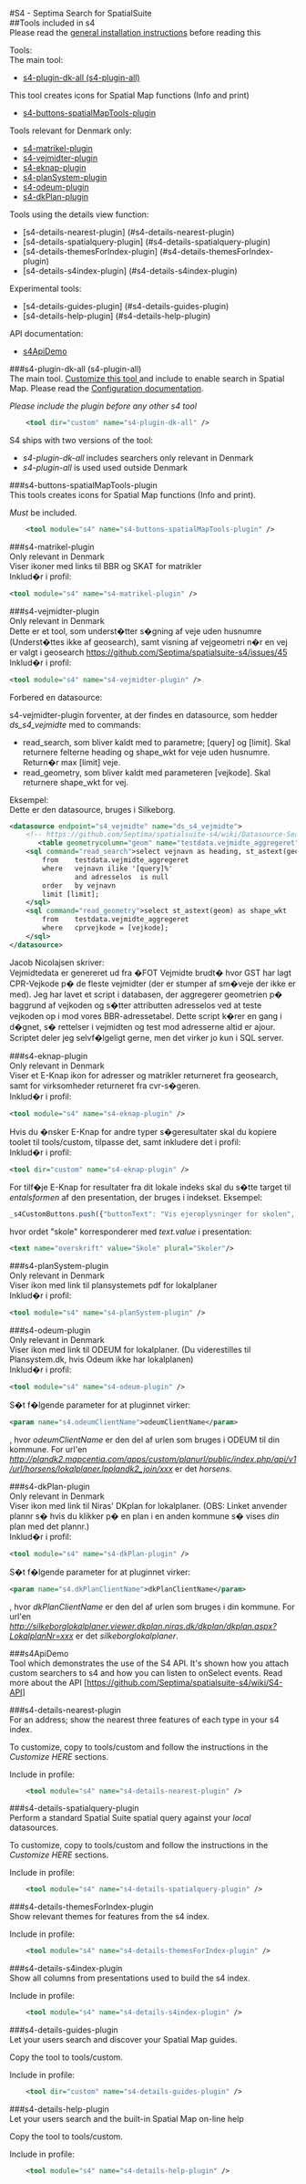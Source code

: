 #S4 - Septima Search for SpatialSuite  
##Tools included in s4  
Please read the [general installation instructions](../../../#installation) before reading this  
  
Tools:  
The main tool:    
* [s4-plugin-dk-all (s4-plugin-all)](#s4-plugin-dk-all)  
  
This tool creates icons for Spatial Map functions (Info and print)  
* [s4-buttons-spatialMapTools-plugin](#s4-buttons-spatialMapTools-plugin)  
  
Tools relevant for Denmark only:  
* [s4-matrikel-plugin](#s4-matrikel-plugin)  
* [s4-vejmidter-plugin](#s4-vejmidter-plugin)  
* [s4-eknap-plugin](#s4-eknap-plugin)  
* [s4-planSystem-plugin](#s4-planSystem-plugin)  
* [s4-odeum-plugin](#s4-odeum-plugin)  
* [s4-dkPlan-plugin](#s4-dkPlan-plugin)  
  
  
Tools using the details view function:  
* [s4-details-nearest-plugin] (#s4-details-nearest-plugin)  
* [s4-details-spatialquery-plugin] (#s4-details-spatialquery-plugin)  
* [s4-details-themesForIndex-plugin] (#s4-details-themesForIndex-plugin)
* [s4-details-s4index-plugin] (#s4-details-s4index-plugin)  
  
Experimental tools:  
* [s4-details-guides-plugin] (#s4-details-guides-plugin)  
* [s4-details-help-plugin] (#s4-details-help-plugin)  

API documentation:  
* [s4ApiDemo](#apidemo)  
    
###<a name="s4-plugin-dk-all"></a>s4-plugin-dk-all (s4-plugin-all)  
The main tool.
[Customize this tool ](../../../#include-tool-in-profiles) and include to enable search in Spatial Map. Please read the [Configuration documentation](../../../#s4customization).  
      
_Please include the plugin _before_ any other s4 tool_    
```xml
	<tool dir="custom" name="s4-plugin-dk-all" />
```  
  
S4 ships with two versions of the tool:  
* _s4-plugin-dk-all_ includes searchers only relevant in Denmark  
* _s4-plugin-all_ is used used outside Denmark  
  
###<a name="s4-buttons-spatialMapTools-plugin"></a>s4-buttons-spatialMapTools-plugin    
This tools creates icons for Spatial Map functions (Info and print).  
  
  _Must_ be included.    
```xml
	<tool module="s4" name="s4-buttons-spatialMapTools-plugin" />
```    
  
###<a name="s4-matrikel-plugin"></a>s4-matrikel-plugin  
Only relevant in Denmark  
Viser ikoner med links til BBR og SKAT for matrikler  
Inklud�r i profil:  
```xml
<tool module="s4" name="s4-matrikel-plugin" />
```  
  
###<a name="s4-vejmidter-plugin"></a>s4-vejmidter-plugin  
Only relevant in Denmark  
Dette er et tool, som underst�tter s�gning af veje uden husnumre (Underst�ttes ikke af geosearch), samt visning af vejgeometri n�r en vej er valgt i geosearch https://github.com/Septima/spatialsuite-s4/issues/45  
Inklud�r i profil:  
```xml
<tool module="s4" name="s4-vejmidter-plugin" />
```  

Forbered en datasource:  
  
s4-vejmidter-plugin forventer, at der findes en datasource, som hedder _ds_s4_vejmidte_ med to commands:  
* read_search, som bliver kaldt med to parametre; [query] og [limit]. Skal returnere felterne heading og shape_wkt for veje uden husnumre. Return�r max [limit] veje.  
* read_geometry, som bliver kaldt med parameteren [vejkode]. Skal returnere shape_wkt for vej.  
  
Eksempel:  
Dette er den datasource, bruges i Silkeborg.  
```xml
<datasource endpoint="s4_vejmidte" name="ds_s4_vejmidte">
	<!-- https://github.com/Septima/spatialsuite-s4/wiki/Datasource-Searcher -->
       <table geometrycolumn="geom" name="testdata.vejmidte_aggregeret" pkcolumn="gid"/>
	<sql command="read_search">select vejnavn as heading, st_astext(geom) as shape_wkt
		from	testdata.vejmidte_aggregeret
		where	vejnavn ilike '[query]%'
				and adresselos  is null
		order	by vejnavn
		limit [limit];
	</sql>
	<sql command="read_geometry">select	st_astext(geom) as shape_wkt
		from	testdata.vejmidte_aggregeret
		where	cprvejkode = [vejkode];
	</sql>
</datasource>       
```  
Jacob Nicolajsen skriver:  
Vejmidtedata er genereret ud fra �FOT Vejmidte brudt� hvor GST har lagt CPR-Vejkode p� de fleste vejmidter (der er stumper af sm�veje der ikke er med).
Jeg har lavet et script i databasen, der aggregerer geometrien p� baggrund af vejkoden og s�tter attributten adresselos ved at teste vejkoden op i mod vores BBR-adressetabel. Dette script k�rer en gang i d�gnet, s� rettelser i vejmidten og test mod adresserne altid er ajour.
Scriptet deler jeg selvf�lgeligt gerne, men det virker jo kun i SQL server.  

  
###<a name="s4-eknap-plugin"></a>s4-eknap-plugin  
Only relevant in Denmark  
Viser et E-Knap ikon for adresser og matrikler returneret fra geosearch, samt for virksomheder returneret fra cvr-s�geren.  
Inklud�r i profil:  
```xml
<tool module="s4" name="s4-eknap-plugin" />
```  
Hvis du �nsker E-Knap for andre typer s�geresultater skal du kopiere toolet til tools/custom, tilpasse det, samt inkludere det i profil:  
Inklud�r i profil:  
```xml
<tool dir="custom" name="s4-eknap-plugin" />
```  
For tilf�je E-Knap for resultater fra dit lokale indeks skal du s�tte target til _entalsformen_ af den presentation, der bruges i indekset. Eksempel:  
```javascript
_s4CustomButtons.push({"buttonText": "Vis ejeroplysninger for skolen", "buttonImage": _s4eKnapUri, "callBack": s4DoEKnap, "searcher": "indexsearcher", "target": "skole"});
```  
hvor ordet "skole" korresponderer med _text.value_ i presentation:  
```xml
<text name="overskrift" value="Skole" plural="Skoler"/>
```  

###<a name="s4-planSystem-plugin"></a>s4-planSystem-plugin  
Only relevant in Denmark  
Viser ikon med link til plansystemets pdf for lokalplaner  
Inklud�r i profil:  
```xml
<tool module="s4" name="s4-planSystem-plugin" />
```  
  
###<a name="s4-odeum-plugin"></a>s4-odeum-plugin  
Only relevant in Denmark  
Viser ikon med link til ODEUM for lokalplaner. (Du viderestilles til Plansystem.dk, hvis Odeum ikke har lokalplanen)  
Inklud�r i profil:  
```xml
<tool module="s4" name="s4-odeum-plugin" />
```  
S�t f�lgende parameter for at pluginnet virker:  
```xml
<param name="s4.odeumClientName">odeumClientName</param>
```  
, hvor _odeumClientName_ er den del af urlen som bruges i ODEUM til din kommune. For url'en _http://plandk2.mapcentia.com/apps/custom/planurl/public/index.php/api/v1/url/horsens/lokalplaner.lpplandk2_join/xxx_ er det _horsens_.  
  
###<a name="s4-dkPlan-plugin"></a>s4-dkPlan-plugin  
Only relevant in Denmark  
Viser ikon med link til Niras' DKplan for lokalplaner. (OBS: Linket anvender plannr s� hvis du klikker p� en plan i en anden kommune s� vises _din_ plan med det plannr.)  
Inklud�r i profil:  
```xml
<tool module="s4" name="s4-dkPlan-plugin" />
```  
S�t f�lgende parameter for at pluginnet virker:  
```xml
<param name="s4.dkPlanClientName">dkPlanClientName</param>
```  
, hvor _dkPlanClientName_ er den del af urlen som bruges i din kommune. For url'en _http://silkeborglokalplaner.viewer.dkplan.niras.dk/dkplan/dkplan.aspx?LokalplanNr=xxx_ er det _silkeborglokalplaner_.    
  
###<a name="apidemo"></a>s4ApiDemo  
Tool which demonstrates the use of the S4 API. It's shown how you attach custom searchers to s4 and how you can listen to onSelect events. Read more about the API [https://github.com/Septima/spatialsuite-s4/wiki/S4-API]  
  

###<a name="#s4-details-nearest-plugin"></a>s4-details-nearest-plugin    
For an address; show the nearest three features of each type in your s4 index.  
  
To customize, copy to tools/custom and follow the instructions in the _Customize HERE_ sections.

Include in profile:  
```xml
	<tool module="s4" name="s4-details-nearest-plugin" />
```    

###<a name="#s4-details-spatialquery-plugin"></a>s4-details-spatialquery-plugin      
Perform a standard Spatial Suite spatial query against your _local_ datasources.  
  
To customize, copy to tools/custom and follow the instructions in the _Customize HERE_ sections.

Include in profile:  
```xml
	<tool module="s4" name="s4-details-spatialquery-plugin" />
```    

###<a name="#s4-details-themesForIndex-plugin"></a>s4-details-themesForIndex-plugin      
Show relevant themes for features from the s4 index.  

Include in profile:  
```xml
	<tool module="s4" name="s4-details-themesForIndex-plugin" />
```    

###<a name="#s4-details-s4index-plugin"></a>s4-details-s4index-plugin  
Show all columns from presentations used to build the s4 index.  

Include in profile:  
```xml
	<tool module="s4" name="s4-details-s4index-plugin" />
```    
  
###<a name="#s4-details-guides-plugin"></a>s4-details-guides-plugin  
Let your users search and discover your Spatial Map guides.  
  
Copy the tool to tools/custom.

Include in profile:  
```xml
	<tool dir="custom" name="s4-details-guides-plugin" />
```    
    
###<a name="#s4-details-help-plugin"></a>s4-details-help-plugin    
Let your users search and the built-in Spatial Map on-line help  
  
Copy the tool to tools/custom.

Include in profile:  
```xml
	<tool module="s4" name="s4-details-help-plugin" />
```   


